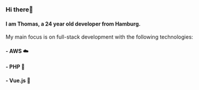 ### Hi there👋
#### I am Thomas, a 24 year old developer from Hamburg.
My main focus is on full-stack development with the following technologies:
#### - AWS :cloud:
#### - PHP :elephant:
#### - Vue.js :eyes:
<!--
**ThomasAKaestner/ThomasAKaestner** is a ✨ _special_ ✨ repository because its `README.md` (this file) appears on your GitHub profile.

Here are some ideas to get you started:

- 🔭 I’m currently working on ...
- 🌱 I’m currently learning ...
- 👯 I’m looking to collaborate on ...
- 🤔 I’m looking for help with ...
- 💬 Ask me about ...
- 📫 How to reach me: ...
- 😄 Pronouns: ...
- ⚡ Fun fact: ...
-->
